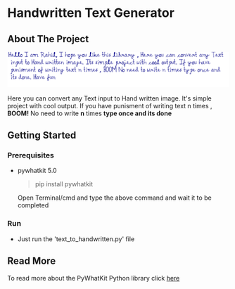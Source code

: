 # Handwritten Text Generator

## About The Project

![f](Hanwritten.png)

Here you can convert any Text input to Hand written image. It's simple project with cool output. If you have punisment of writing text n times , **BOOM!** No need to write **n** times **type once and its done**

## Getting Started 

### Prerequisites
* pywhatkit 5.0

    >pip install pywhatkit

    Open Terminal/cmd and type the above command and wait it to be completed 


### Run 
* Just run the 'text_to_handwritten.py' file 


## Read More

To read more about the PyWhatKit Python library click [here]((https://pypi.org/project/pywhatkit/)) 



